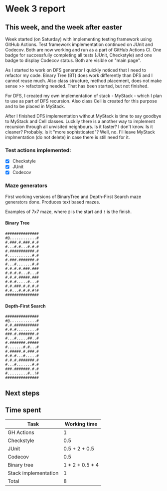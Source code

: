 # Week 3 report

## This week, and the week after easter

Week started (on Saturday) with implementing testing framework using GitHub Actions. Test framework implementation continued on JUnit and Codecov. Both are now working and run as a part of GitHub Actions CI. One badge for successfully completing all tests (JUnit, Checkstyle) and one badge to display Codecov status. Both are visible on "main page".

As I started to work on DFS generator I quickly noticed that I need to refactor my code. Binary Tree (BT) does work differently than DFS and I cannot reuse much. Also class structure, method placement, does not make sense >> refactoring needed. That has been started, but not finished.

For DFS, I created my own implementation of stack - MyStack - which I plan to use as part of DFS recursion. Also class Cell is created for this purpose and to be placed in MyStack.

After I finished DFS implementation without MyStack is time to say goodbye to MyStack and Cell classes. Luckily there is a another way to implement recursion through all unvisited neighbours. Is it faster? I don't know. Is it cleaner? Probably. Is it "more sophisticated"? Well, no. I'll leave MyStack implmentation (do not delete) in case there is still need for it.


### Test actions implemented:
- [x] Checkstyle
- [x] JUnit
- [x] Codecov

### Maze generators
First working versions of BinaryTree and Depth-First Search maze generators done. Produces text based mazes.

Examples of 7x7 maze, where ```@``` is the start and ```!``` is the finish.

#### Binary Tree
```
###############
#@............#
#.###.#.###.#.#
#...#.#...#.#.#
#.###########.#
#...........#.#
#.###.#######.#
#...#.......#.#
#.#.#.#.###.###
#.#.#.#...#...#
#.#.#.#####.###
#.#.#.....#...#
#.#.###.#.#.#.#
#.#...#.#.#.#!#
###############
```

#### Depth-First Search
```
###############
#@............#
#.#.###########
#.#.#.........#
###.#.#######.#
#...#.....##..#
#.#######.#####
#.......#.#...#
#.#####.#.###.#
#.#.#...#.....#
#.#.#.#######.#
#...#.......#.#
###.#######.#.#
#.........#..!#
###############
```




## Next steps


## Time spent

| Task | Working time |
|------|--------------|
| GH Actions | 1 |
| Checkstyle | 0.5 |
| JUnit | 0.5 + 2 + 0.5|
| Codecov | 0.5 |
| Binary tree | 1 + 2 + 0.5 + 4|
| Stack implementation | 1 |
| Total | 8 |
